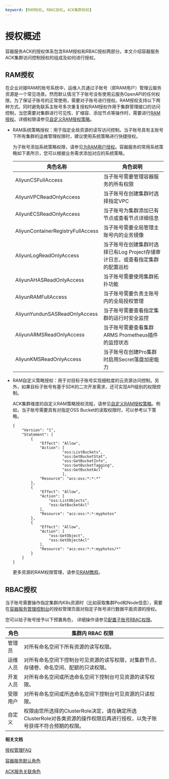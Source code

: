 ```yaml
---
keyword: [RAM授权, RBAC授权, ACK集群授权]
---
```


# 授权概述

容器服务ACK的授权体系包含RAM授权和RBAC授权两部分。本文介绍容器服务ACK集群访问控制授权的组成及如何进行授权。

## RAM授权

在企业对接RAM的账号系统中，运维人员通过子账号（即RAM用户）管理云服务资源是一个常见场景。然而默认情况下子账号没有使用云服务OpenAPI的任何权限，为了保证子账号的正常使用，需要对子账号进行授权。RAM授权支持以下两种方式。同时避免联系主账号多次重复授权RAM授权作用于集群管理接口的访问控制，当您需要对集群进行可见性、扩缩容、添加节点等操作时，需要进行[RAM授权](/cn.zh-CN/Kubernetes集群用户指南/授权管理/自定义RAM授权策略.md)。详细权限请参见[自定义RAM授权策略](/cn.zh-CN/Kubernetes集群用户指南/授权管理/自定义RAM授权策略.md)。

-   RAM系统策略授权：用于指定全局资源的读写访问控制。当子账号具有主账号下所有集群的运维管理权限时，建议使用系统策略进行快捷授权。

    为子账号添加系统策略权限，请参见[为RAM用户授权](/cn.zh-CN/用户管理/为RAM用户授权.md)。容器服务的常用系统策略如下表所示，您可以根据业务需求添加对应的系统策略。

    |角色名称|角色说明|
    |----|----|
    |AliyunCSFullAccess|当子账号需要管理容器服务的所有权限|
    |AliyunVPCReadOnlyAccess|当子账号在创建集群时选择指定VPC|
    |AliyunECSReadOnlyAccess|当子账号为集群添加已有节点或查看节点详细信息|
    |AliyunContainerRegistryFullAccess|当子账号需要全局管理主账号内的业务镜像|
    |AliyunLogReadOnlyAccess|当子账号在创建集群时选择已有Log Project存储审计日志，或查看指定集群的配置巡检|
    |AliyunAHASReadOnlyAccess|当子账号需要使用集群拓扑功能|
    |AliyunRAMFullAccess|当子账号需要负责主账号内的全局授权管理|
    |AliyunYundunSASReadOnlyAccess|当子账号需要查看指定集群的运行时安全监控|
    |AliyunARMSReadOnlyAccess|当子账号需要查看集群ARMS Prometheus插件的监控状态|
    |AliyunKMSReadOnlyAccess|当子账号在创建Pro集群时启用Secret落盘加密能力|

-   RAM自定义策略授权：用于对目标子账号实现细粒度的云资源访问控制。另外，如果目标子账号有基于SDK的二次开发需求，还可实现API级别的权限控制。

    ACK集群维度的自定义RAM策略授权流程，请参见[自定义RAM授权策略](/cn.zh-CN/Kubernetes集群用户指南/授权管理/自定义RAM授权策略.md)。例如，当子账号需要具有对指定OSS Bucket的读取权限时，可以参考以下策略。

    ```
    {
        "Version": "1",
        "Statement": [
            {
                "Effect": "Allow",
                "Action": [
                          "oss:ListBuckets",
                          "oss:GetBucketStat",
                          "oss:GetBucketInfo",
                          "oss:GetBucketTagging",
                          "oss:GetBucketAcl" 
                          ],    
                "Resource": "acs:oss:*:*:*"
            },
            {
                "Effect": "Allow",
                "Action": [
                    "oss:ListObjects",
                    "oss:GetBucketAcl"
                ],
                "Resource": "acs:oss:*:*:myphotos"
            },
            {
                "Effect": "Allow",
                "Action": [
                    "oss:GetObject",
                    "oss:GetObjectAcl"
                ],
                "Resource": "acs:oss:*:*:myphotos/*"
            }
        ]
    }
    ```

    更多资源的RAM权限管理，请参见[RAM教程](/cn.zh-CN/教程/使用RAM对OSS进行权限管理.md)。


## RBAC授权

当子账号需要操作指定集群内K8s资源时（比如获取集群Pod和Node信息），需要在[容器服务管理控制台](https://cs.console.aliyun.com)的授权管理页面对指定子账号进行数据平面资源的授权。

您可以给子账号授予以下预置角色， 详细操作请参见[配置子账号RBAC权限](/cn.zh-CN/Kubernetes集群用户指南/授权管理/配置子账号RBAC权限.md)。

|角色|集群内 RBAC 权限|
|--|-----------|
|管理员|对所有命名空间下所有资源的读写权限。|
|运维人员|对所有命名空间下控制台可见资源的读写权限，对集群节点、存储卷、命名空间、配额的只读权限。|
|开发人员|对所有命名空间或所选命名空间下控制台可见资源的读写权限。|
|受限用户|对所有命名空间或所选命名空间下控制台可见资源的只读权限。|
|自定义|权限由您所选择的ClusterRole决定，请在确定所选ClusterRole对各类资源的操作权限后再进行授权，以免子账号获得不符合预期的权限。|

**相关文档**  


[授权管理FAQ](/cn.zh-CN/Kubernetes集群用户指南/授权管理/授权管理FAQ.md)

[容器服务默认角色](/cn.zh-CN/Kubernetes集群用户指南/授权管理/容器服务默认角色.md)

[ACK服务关联角色](/cn.zh-CN/Kubernetes集群用户指南/授权管理/ACK服务关联角色.md)

